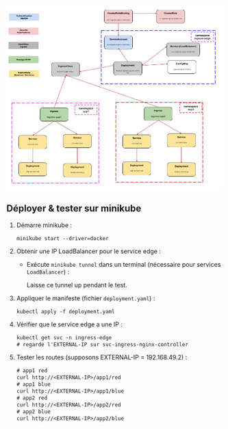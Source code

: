 
![architecture.jpg](architecture.jpg)

## Déployer & tester sur **minikube**

1. Démarre minikube :
   ```
   minikube start --driver=docker
   ```

2. Obtenir une IP LoadBalancer pour le service edge :
    * Exécute `minikube tunnel` dans un terminal (nécessaire pour services `LoadBalancer`) :

      Laisse ce tunnel up pendant le test.

3. Appliquer le manifeste (fichier `deployment.yaml`) :
   ```
   kubectl apply -f deployment.yaml
   ```

4. Vérifier que le service edge a une IP :
   ```
   kubectl get svc -n ingress-edge
   # regarde l'EXTERNAL-IP sur svc-ingress-nginx-controller
   ```

5. Tester les routes (supposons EXTERNAL-IP = 192.168.49.2) :
   ```
   # app1 red
   curl http://<EXTERNAL-IP>/app1/red
   # app1 blue
   curl http://<EXTERNAL-IP>/app1/blue
   # app2 red
   curl http://<EXTERNAL-IP>/app2/red
   # app2 blue
   curl http://<EXTERNAL-IP>/app2/blue
   ```
